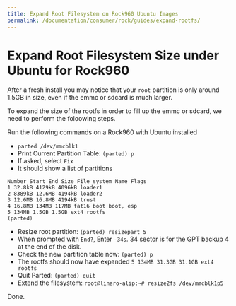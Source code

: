 ```yaml
---
title: Expand Root Filesystem on Rock960 Ubuntu Images
permalink: /documentation/consumer/rock/guides/expand-rootfs/
---
```


# Expand Root Filesystem Size under Ubuntu for Rock960

After a fresh install you may notice that your `root` partition is only around 1.5GB in size, even if the emmc or sdcard is much larger.

To expand the size of the rootfs in order to fill up the emmc or sdcard, we need to perform the foloowing steps.

Run the following commands on a Rock960 with Ubuntu installed

- `parted /dev/mmcblk1`
- Print Current Partition Table: `(parted) p`
- If asked, select `Fix`
- It should show a list of partitions
```
Number Start End Size File system Name Flags
1 32.8kB 4129kB 4096kB loader1
2 8389kB 12.6MB 4194kB loader2
3 12.6MB 16.8MB 4194kB trust
4 16.8MB 134MB 117MB fat16 boot boot, esp
5 134MB 1.5GB 1.5GB ext4 rootfs
(parted)
```
- Resize root partition: `(parted) resizepart 5`
- When prompted with `End?`, Enter `-34s`. 34 sector is for the GPT backup 4 at the end of the disk.
- Check the new partition table now: `(parted) p`
- The rootfs should now have expanded `5 134MB 31.3GB 31.1GB ext4 rootfs`
- Quit Parted: `(parted) quit`
- Extend the filesystem: `root@linaro-alip:~# resize2fs /dev/mmcblk1p5`

Done.
